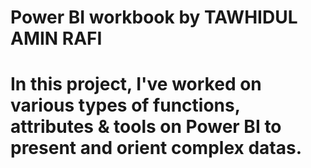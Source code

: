 # Power BI workbook by TAWHIDUL AMIN RAFI
# In this project, I've worked on various types of functions, attributes & tools on Power BI to present and orient complex datas.
